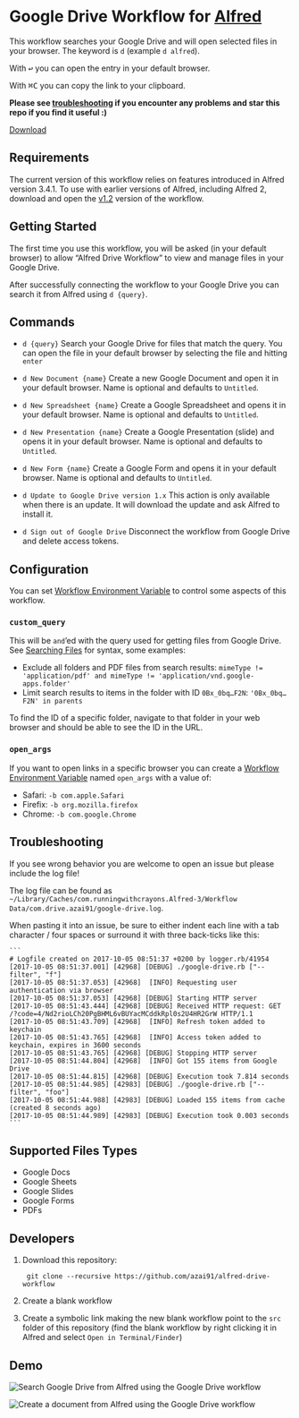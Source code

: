 # Google Drive Workflow for [Alfred](http://www.alfredapp.com/)

This workflow searches your Google Drive and will open selected files in your browser. The keyword is `d` (example `d alfred`).

With <kbd>↩</kbd> you can open the entry in your default browser.

With <kbd>⌘C</kbd> you can copy the link to your clipboard.

**Please see [troubleshooting](#troubleshooting) if you encounter any problems and star this repo if you find it useful :)**

[Download](https://github.com/azai91/alfred-drive-workflow/releases/latest)

## Requirements

The current version of this workflow relies on features introduced in Alfred version 3.4.1. To use with earlier versions of Alfred, including Alfred 2, download and open the [v1.2](https://github.com/azai91/alfred-drive-workflow/releases/download/v1.2/Google.Drive.alfredworkflow) version of the workflow. 

## Getting Started

The first time you use this workflow, you will be asked (in your default browser) to allow “Alfred Drive Workflow” to view and manage files in your Google Drive.

After successfully connecting the workflow to your Google Drive you can search it from Alfred using `d {query}`.

## Commands

- `d {query}`
Search your Google Drive for files that match the query. You can open the file in your default browser by selecting the file and hitting `enter`

- `d New Document {name}`
Create a new Google Document and open it in your default browser. Name is optional and defaults to `Untitled`.

- `d New Spreadsheet {name}`
Create a Google Spreadsheet and opens it in your default browser. Name is optional and defaults to `Untitled`.

- `d New Presentation {name}`
Create a Google Presentation (slide) and opens it in your default browser. Name is optional and defaults to `Untitled`.

- `d New Form {name}`
Create a Google Form and opens it in your default browser. Name is optional and defaults to `Untitled`.

- `d Update to Google Drive version 1.x`
This action is only available when there is an update. It will download the update and ask Alfred to install it.

- `d Sign out of Google Drive`
Disconnect the workflow from Google Drive and delete access tokens.

## Configuration

You can set [Workflow Environment Variable][1] to control some aspects of this workflow.

### `custom_query`

This will be `and`’ed with the query used for getting files from Google Drive. See [Searching Files](https://developers.google.com/drive/v2/web/search-parameters) for syntax, some examples:

- Exclude all folders and PDF files from search results: `mimeType != 'application/pdf' and mimeType != 'application/vnd.google-apps.folder'`
- Limit search results to items in the folder with ID `0Bx_0bq…F2N`: `'0Bx_0bq…F2N' in parents`

To find the ID of a specific folder, navigate to that folder in your web browser and should be able to see the ID in the URL.

### `open_args`

If you want to open links in a specific browser you can create a [Workflow Environment Variable][1] named `open_args` with a value of:

- Safari:  `-b com.apple.Safari`
- Firefix: `-b org.mozilla.firefox`
- Chrome:  `-b com.google.Chrome`

[1]: https://www.alfredapp.com/help/workflows/advanced/variables/

## Troubleshooting

If you see wrong behavior you are welcome to open an issue but please include the log file!

The log file can be found as `~/Library/Caches/com.runningwithcrayons.Alfred-3/Workflow Data/com.drive.azai91/google-drive.log`.

When pasting it into an issue, be sure to either indent each line with a tab character / four spaces or surround it with three back-ticks like this:

	```
	# Logfile created on 2017-10-05 08:51:37 +0200 by logger.rb/41954
	[2017-10-05 08:51:37.001] [42968] [DEBUG] ./google-drive.rb ["--filter", "f"]
	[2017-10-05 08:51:37.053] [42968]  [INFO] Requesting user authentication via browser
	[2017-10-05 08:51:37.053] [42968] [DEBUG] Starting HTTP server
	[2017-10-05 08:51:43.444] [42968] [DEBUG] Received HTTP request: GET /?code=4/Nd2rioLCh20PgBHML6vBUYacMCddkRpl0s2U4HR2GrW HTTP/1.1
	[2017-10-05 08:51:43.709] [42968]  [INFO] Refresh token added to keychain
	[2017-10-05 08:51:43.765] [42968]  [INFO] Access token added to keychain, expires in 3600 seconds
	[2017-10-05 08:51:43.765] [42968] [DEBUG] Stopping HTTP server
	[2017-10-05 08:51:44.804] [42968]  [INFO] Got 155 items from Google Drive
	[2017-10-05 08:51:44.815] [42968] [DEBUG] Execution took 7.814 seconds
	[2017-10-05 08:51:44.985] [42983] [DEBUG] ./google-drive.rb ["--filter", "foo"]
	[2017-10-05 08:51:44.988] [42983] [DEBUG] Loaded 155 items from cache (created 8 seconds ago)
	[2017-10-05 08:51:44.989] [42983] [DEBUG] Execution took 0.003 seconds
	```

## Supported Files Types

- Google Docs
- Google Sheets
- Google Slides
- Google Forms
- PDFs

## Developers

1. Download this repository:

		git clone --recursive https://github.com/azai91/alfred-drive-workflow

2. Create a blank workflow

3. Create a symbolic link making the new blank workflow point to the `src` folder of this repository (find the blank workflow by right clicking it in Alfred and select `Open in Terminal/Finder`)

## Demo

![Search Google Drive from Alfred using the Google Drive workflow](./assets/search.gif)

![Create a document from Alfred using the Google Drive workflow](./assets/create.gif)
